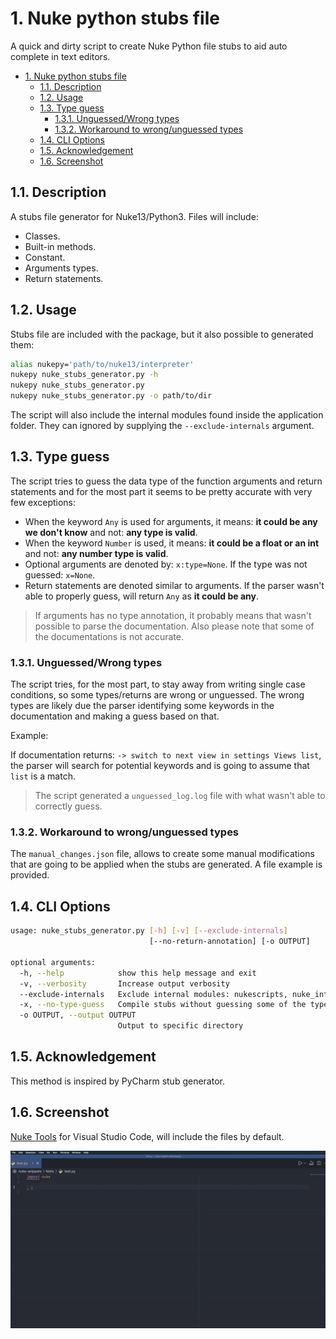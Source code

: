 # 1. Nuke python stubs file

A quick and dirty script to create Nuke Python file stubs to aid auto complete in text editors.

- [1. Nuke python stubs file](#1-nuke-python-stubs-file)
  - [1.1. Description](#11-description)
  - [1.2. Usage](#12-usage)
  - [1.3. Type guess](#13-type-guess)
    - [1.3.1. Unguessed/Wrong types](#131-unguessedwrong-types)
    - [1.3.2. Workaround to wrong/unguessed types](#132-workaround-to-wrongunguessed-types)
  - [1.4. CLI Options](#14-cli-options)
  - [1.5. Acknowledgement](#15-acknowledgement)
  - [1.6. Screenshot](#16-screenshot)

## 1.1. Description

A stubs file generator for Nuke13/Python3. Files will include:

- Classes.
- Built-in methods.
- Constant.
- Arguments types.
- Return statements.

## 1.2. Usage

Stubs file are included with the package, but it also possible to generated them:

```bash
alias nukepy='path/to/nuke13/interpreter'
nukepy nuke_stubs_generator.py -h
nukepy nuke_stubs_generator.py
nukepy nuke_stubs_generator.py -o path/to/dir
```

The script will also include the internal modules found inside the application folder. They can ignored by supplying the `--exclude-internals` argument.

## 1.3. Type guess

The script tries to guess the data type of the function arguments and return statements and for the most part it seems to be pretty accurate with very few exceptions:

- When the keyword `Any` is used for arguments, it means: **it could be any we don't know** and not: **any type is valid**.
- When the keyword `Number` is used, it means: **it could be a float or an int** and not: **any number type is valid**.
- Optional arguments are denoted by: `x:type=None`. If the type was not guessed: `x=None`.
- Return statements are denoted similar to arguments. If the parser wasn't able to properly guess, will return `Any` as **it could be any**.

> If arguments has no type annotation, it probably means that wasn't possible to parse the documentation. Also please note that some of the documentations is not accurate.

### 1.3.1. Unguessed/Wrong types

The script tries, for the most part, to stay away from writing single case conditions, so some types/returns are wrong or unguessed.
The wrong types are likely due the parser identifying some keywords in the documentation and making a guess based on that.

Example:

If documentation returns: `-> switch to next view in settings Views list`, the parser will search for potential keywords and is going to assume that `list` is a match.

> The script generated a `unguessed_log.log` file with what wasn't able to correctly guess.

### 1.3.2. Workaround to wrong/unguessed types

The `manual_changes.json` file, allows to create some manual modifications that are going to be applied when the stubs are generated. A file example is provided.

## 1.4. CLI Options

```bash
usage: nuke_stubs_generator.py [-h] [-v] [--exclude-internals]
                               [--no-return-annotation] [-o OUTPUT]

optional arguments:
  -h, --help            show this help message and exit
  -v, --verbosity       Increase output verbosity
  --exclude-internals   Exclude internal modules: nukescripts, nuke_internal
  -x, --no-type-guess   Compile stubs without guessing some of the types.
  -o OUTPUT, --output OUTPUT
                        Output to specific directory
```

## 1.5. Acknowledgement

This method is inspired by PyCharm stub generator.

## 1.6. Screenshot

[Nuke Tools](https://marketplace.visualstudio.com/items?itemName=virgilsisoe.nuke-tools) for Visual Studio Code, will include the files by default.

![auto_complete_vscode](/images/auto_complete.gif)
